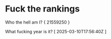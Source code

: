 # Fuck the rankings

Who the hell am I?
{ 21559250 }

What fucking year is it?
[ 2025-03-10T17:56:40Z ]
